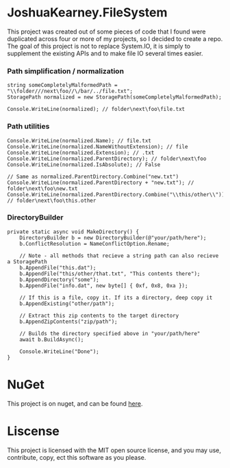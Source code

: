 # JoshuaKearney.FileSystem #

This project was created out of some pieces of code that I found were duplicated across four or more of my projects, so I decided to create a repo. The goal of this project is not to replace System.IO, it is simply to supplement the existing APIs and to make file IO several times easier.


### Path simplification / normalization ###
    string someCompletelyMalformedPath = "\\folder///next\foo//\/bar/../file.txt";
    StoragePath normalized = new StoragePath(someCompletelyMalformedPath);

    Console.WriteLine(normalized); // folder\next\foo\file.txt

### Path utilities ##
    Console.WriteLine(normalized.Name); // file.txt
    Console.WriteLine(normalized.NameWithoutExtension); // file
    Console.WriteLine(normalized.Extension); // .txt
    Console.WriteLine(normalized.ParentDirectory); // folder\next\foo
    Console.WriteLine(normalized.IsAbsolute); // False

    // Same as normalized.ParentDirectory.Combine("new.txt")
    Console.WriteLine(normalized.ParentDirectory + "new.txt"); // folder\next\foo\new.txt
    Console.WriteLine(normalized.ParentDirectory.Combine("\\this/other\\")); // folder\next\foo\this.other

### DirectoryBuilder ###
    private static async void MakeDirectory() {
        DirectoryBuilder b = new DirectoryBuilder(@"your/path/here");
        b.ConflictResolution = NameConflictOption.Rename;

        // Note - all methods that recieve a string path can also recieve a StoragePath
        b.AppendFile("this.dat");
        b.AppendFile("this/other/that.txt", "This contents there");
        b.AppendDirectory("some");
        b.AppendFile("info.dat", new byte[] { 0xf, 0x8, 0xa });

        // If this is a file, copy it. If its a directory, deep copy it
        b.AppendExisting("other/path");

        // Extract this zip contents to the target directory
        b.AppendZipContents("zip/path");

        // Builds the directory specified above in "your/path/here"
        await b.BuildAsync();

        Console.WriteLine("Done");
    }

# NuGet #
This project is on nuget, and can be found [here](https://www.nuget.org/packages/JoshuaKearney.FileSystem/1.0.0).


# Liscense #
This project is licensed with the MIT open source license, and you may use, contribute, copy, ect this software as you please.

